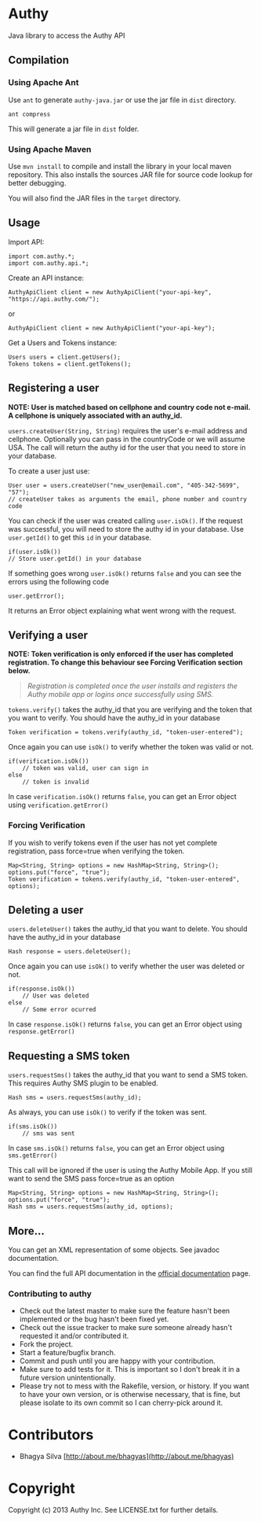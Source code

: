 # Authy

Java library to access the Authy API

## Compilation

### Using Apache Ant

Use `ant` to generate `authy-java.jar` or use the jar file in `dist` directory.

	ant compress
	
This will generate a jar file in `dist` folder.

### Using Apache Maven

Use `mvn install` to compile and install the library in your local maven repository. This also installs the sources JAR file for source code lookup for better debugging.

You will also find the JAR files in the `target` directory.

## Usage

Import API:

	import com.authy.*;
	import com.authy.api.*;
	
Create an API instance:

	AuthyApiClient client = new AuthyApiClient("your-api-key", "https://api.authy.com/");

or

	AuthyApiClient client = new AuthyApiClient("your-api-key");

Get a Users and Tokens instance:

	Users users = client.getUsers();
	Tokens tokens = client.getTokens();

## Registering a user

__NOTE: User is matched based on cellphone and country code not e-mail.
A cellphone is uniquely associated with an authy_id.__  


`users.createUser(String, String)` requires the user's e-mail address and cellphone. Optionally you can pass in the countryCode or we will assume USA. The call will return the authy id for the user that you need to store in your database.

To create a user just use:

	User user = users.createUser("new_user@email.com", "405-342-5699", "57");
	// createUser takes as arguments the email, phone number and country code

You can check if the user was created calling `user.isOk()`.
If the request was successful, you will need to store the authy id in your database. Use `user.getId()` to get this `id` in your database.

	if(user.isOk())
	// Store user.getId() in your database

If something goes wrong `user.isOk()` returns `false` and you can see the errors using the following code

	user.getError();
	
It returns an Error object explaining what went wrong with the request.

## Verifying a user


__NOTE: Token verification is only enforced if the user has completed registration. To change this behaviour see Forcing Verification section below.__  
   
   >*Registration is completed once the user installs and registers the Authy mobile app or logins once successfully using SMS.*

`tokens.verify()` takes the authy_id that you are verifying and the token that you want to verify. You should have the authy_id in your database

    Token verification = tokens.verify(authy_id, "token-user-entered");

Once again you can use `isOk()` to verify whether the token was valid or not.

    if(verification.isOk())
		// token was valid, user can sign in
    else
		// token is invalid

In case `verification.isOk()` returns `false`, you can get an Error object using `verification.getError()`

### Forcing Verification

If you wish to verify tokens even if the user has not yet complete registration, pass force=true when verifying the token.

	Map<String, String> options = new HashMap<String, String>();
	options.put("force", "true");
    Token verification = tokens.verify(authy_id, "token-user-entered", options);

## Deleting a user

`users.deleteUser()` takes the authy_id that you want to delete. You should have the authy_id in your database

	Hash response = users.deleteUser();

Once again you can use `isOk()` to verify whether the user was deleted or not.

	if(response.isOk())
		// User was deleted
	else
		// Some error ocurred

In case `response.isOk()` returns `false`, you can get an Error object using `response.getError()`

## Requesting a SMS token

`users.requestSms()` takes the authy_id that you want to send a SMS token. This requires Authy SMS plugin to be enabled.

    Hash sms = users.requestSms(authy_id);
	
As always, you can use `isOk()` to verify if the token was sent.

    if(sms.isOk())
		// sms was sent

In case `sms.isOk()` returns `false`, you can get an Error object using `sms.getError()`

This call will be ignored if the user is using the Authy Mobile App. If you still want to send
the SMS pass force=true as an option

	Map<String, String> options = new HashMap<String, String>();
	options.put("force", "true");
	Hash sms = users.requestSms(authy_id, options);

## More...

You can get an XML representation of some objects. See javadoc documentation.

You can find the full API documentation in the [official documentation](https://docs.authy.com) page.

### Contributing to authy

* Check out the latest master to make sure the feature hasn't been implemented or the bug hasn't been fixed yet.
* Check out the issue tracker to make sure someone already hasn't requested it and/or contributed it.
* Fork the project.
* Start a feature/bugfix branch.
* Commit and push until you are happy with your contribution.
* Make sure to add tests for it. This is important so I don't break it in a future version unintentionally.
* Please try not to mess with the Rakefile, version, or history. If you want to have your own version, or is otherwise necessary, that is fine, but please isolate to its own commit so I can cherry-pick around it.

Contributors
==
* Bhagya Silva [http://about.me/bhagyas](http://about.me/bhagyas)


Copyright
== 

Copyright (c) 2013 Authy Inc. See LICENSE.txt for
further details.
